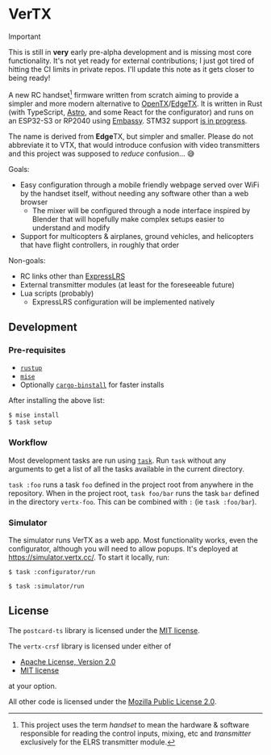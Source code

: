 # VerTX

> [!important]
>
> This is still in **very** early pre-alpha development and is missing most core
> functionality. It's not yet ready for external contributions; I just got tired
> of hitting the CI limits in private repos. I'll update this note as it gets
> closer to being ready!

A new RC handset[^1] firmware written from scratch aiming to provide a simpler
and more modern alternative to [OpenTX]/[EdgeTX]. It is written in Rust (with
TypeScript, [Astro], and some React for the configurator) and runs on an
ESP32-S3 or RP2040 using [Embassy]. STM32 support [is in progress][stm32].

The name is derived from **Edge**TX, but simpler and smaller. Please do not
abbreviate it to VTX, that would introduce confusion with video transmitters and
this project was supposed to _reduce_ confusion… 😅

Goals:

- Easy configuration through a mobile friendly webpage served over WiFi by the
  handset itself, without needing any software other than a web browser
  - The mixer will be configured through a node interface inspired by Blender
    that will hopefully make complex setups easier to understand and modify
- Support for multicopters & airplanes, ground vehicles, and helicopters that
  have flight controllers, in roughly that order

Non-goals:

- RC links other than [ExpressLRS]
- External transmitter modules (at least for the foreseeable future)
- Lua scripts (probably)
  - ExpressLRS configuration will be implemented natively

[^1]: This project uses the term _handset_ to mean the hardware & software
    responsible for reading the control inputs, mixing, etc and _transmitter_
    exclusively for the ELRS transmitter module.

## Development

### Pre-requisites

- [`rustup`](https://rustup.rs/)
- [`mise`](https://mise.jdx.dev/installing-mise.html)
- Optionally
  [`cargo-binstall`](https://github.com/cargo-bins/cargo-binstall#installation)
  for faster installs

After installing the above list:

```shell
$ mise install
$ task setup
```

### Workflow

Most development tasks are run using [`task`](https://taskfile.dev). Run `task`
without any arguments to get a list of all the tasks available in the current
directory.

`task :foo` runs a task `foo` defined in the project root from anywhere in the
repository. When in the project root, `task foo/bar` runs the task `bar` defined
in the directory `vertx-foo`. This can be combined with `:` (ie
`task :foo/bar`).

### Simulator

The simulator runs VerTX as a web app. Most functionality works, even the
configurator, although you will need to allow popups. It's deployed at
<https://simulator.vertx.cc/>. To start it locally, run:

```shell
$ task :configurator/run

$ task :simulator/run
```

## License

The `postcard-ts` library is licensed under the [MIT license](./LICENSE-MIT).

The `vertx-crsf` library is licensed under either of

- [Apache License, Version 2.0](./LICENSE-APACHE)
- [MIT license](./LICENSE-MIT)

at your option.

All other code is licensed under the
[Mozilla Public License 2.0](./LICENSE-MPL).

[Astro]: https://astro.build/
[EdgeTX]: https://edgetx.org/
[Embassy]: https://embassy.dev/
[ExpressLRS]: https://www.expresslrs.org/
[OpenTX]: https://github.com/opentx/opentx
[stm32]: https://github.com/wetheredge/VerTX/pull/102
